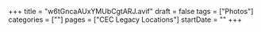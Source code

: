 +++
title = "w6tGncaAUxYMUbCgtARJ.avif"
draft = false
tags = ["Photos"]
categories = [""]
pages = ["CEC Legacy Locations"]
startDate = ""
+++

